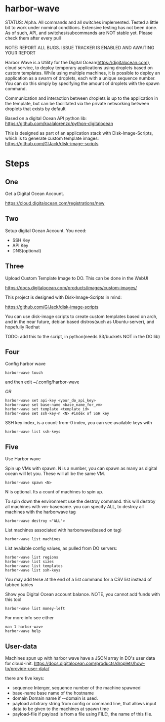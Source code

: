 harbor-wave
=============

STATUS: Alpha. All commands and all switches implemented. Tested a little bit
to work under nominal conditions. Extensive testing has not been done. As of
such, API, and switches/subcommands are NOT stable yet. Please check them after
every pull

NOTE: REPORT ALL BUGS. ISSUE TRACKER IS ENABLED AND AWAITING YOUR REPORT

Harbor Wave is a Utility for the Digital Ocean(https://digitalocean.com), cloud
service, to deploy temporary applications using droplets based on custom
templates. While using multiple machines, it is possible to deploy an
application as a swarm of droplets, each with a unique sequence number. You can
do this simply by specifying the amount of droplets with the spawn command.

Communication and interaction between droplets is up to the application in
the template, but can be facilitated via the private networking between droplets
that exists by default

Based on a digital Ocean API python lib: https://github.com/koalalorenzo/python-digitalocean

This is designed as part of an application stack with Disk-Image-Scripts, which
is to generate custom template images:
https://github.com/GIJack/disk-image-scripts


Steps
====

One
-----
Get a Digital Ocean Account.

https://cloud.digitalocean.com/registrations/new

Two
-----
Setup digital Ocean Account. You need:
* SSH Key
* API Key
* DNS(optional)

Three
------
Upload Custom Template Image to DO. This can be done in the WebUI

https://docs.digitalocean.com/products/images/custom-images/

This project is designed with Disk-Image-Scripts in mind:

https://github.com/GIJack/disk-image-scripts

You can use disk-image scripts to create custom templates based on arch, and
in the near future, debian based distros(such as Ubuntu-server), and hopefully
Redhat

TODO: add this to the script, in python(needs S3/buckets NOT in the DO lib)

Four
----
Config harbor wave
```
harbor-wave touch
```
and then edit ~/.config/harbor-wave

*OR*

```
harbor-wave set api-key <your_do_api_key>
harbor-wave set base-name <base_name_for_vm>
harbor-wave set template <template_id>
harbor-wave set ssh-key-n <N> #index of SSH key
```

SSH key index, is a count-from-0 index, you can see available keys with
```
harbor-wave list ssh-keys
```
Five
-----
Use Harbor wave

Spin up VMs with spawn. N is a number, you can spawn as many as digital ocean
will let you. These will all be the same VM.

```
harbor-wave spawn <N>
```
N is optional. Its a count of machines to spin up.

To spin down the environment use the destroy command. this will destroy all
machines with vm-basename. you can specify ALL, to destroy all machines with
the harborwave tag

```
harbor-wave destroy <"ALL">
```

List machines associated with harborwave(based on tag)
```
harbor-wave list machines
```
List available config values, as pulled from DO servers:
```
harbor-wave list regions
harbor-wave list sizes
harbor-wave list templates
harbor-wave list ssh-keys
```
You may add terse at the end of a list command for a CSV list instead of tabbed
tables

Show you Digital Ocean account balance. NOTE, you cannot add funds with this
tool
```
harbor-wave list money-left
```

For more info see either
```
man 1 harbor-wave
harbor-wave help
```

User-data
---------
Machines spun up with harbor wave have a JSON array in DO's user data for
cloud-init.
https://docs.digitalocean.com/products/droplets/how-to/provide-user-data/

there are five keys:

* sequence	 Interger, sequence number of the machine spawned
* base-name	 base name of the hostname
* domain	 Domain name if --domain is used.
* payload	 arbitrary string from config or command line, that allows input data
to be given to the machines at spawn time
* payload-file	 if payload is from a file using FILE:, the name of this file.
